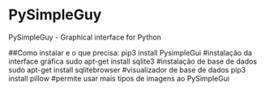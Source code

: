 # PySimpleGuy
PySimpleGuy - Graphical interface for Python

##Como instalar e o que precisa:
pip3 install PysimpleGui           #instalação da interface gráfica
sudo apt-get install sqlite3       #instalação de base de dados
sudo apt-get install sqlitebrowser #visualizador de base de dados
pip3 install pillow                #permite usar mais tipos de imagens ao PySimpleGui

